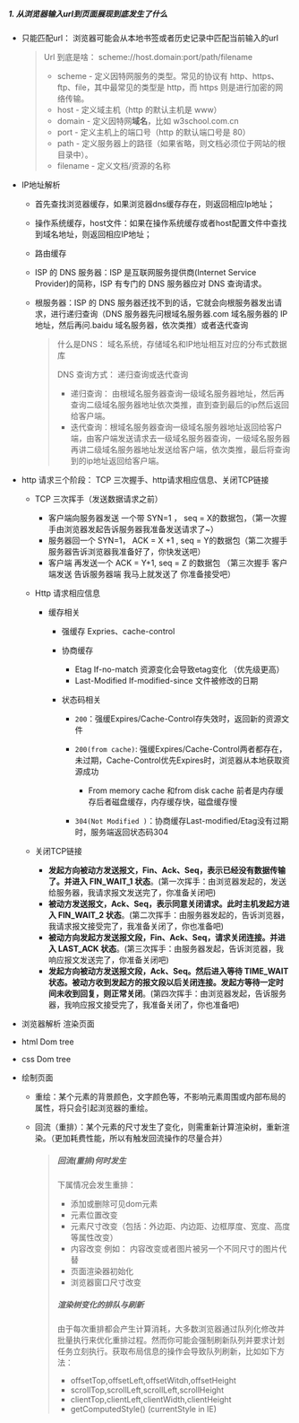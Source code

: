 ##### 1. 从浏览器输入url到页面展现到底发生了什么

- 只能匹配url： 浏览器可能会从本地书签或者历史记录中匹配当前输入的url

  > Url 到底是啥： scheme://host.domain:port/path/filename
  >
  > - scheme - 定义因特网服务的类型。常见的协议有 http、https、ftp、file，其中最常见的类型是 http，而 https 则是进行加密的网络传输。
  > - host - 定义域主机（http 的默认主机是 www）
  > - domain - 定义因特网**域名**，比如 w3school.com.cn
  > - port - 定义主机上的端口号（http 的默认端口号是 80）
  > - path - 定义服务器上的路径（如果省略，则文档必须位于网站的根目录中）。
  > - filename - 定义文档/资源的名称

- IP地址解析

  - 首先查找浏览器缓存，如果浏览器dns缓存存在，则返回相应Ip地址；

  - 操作系统缓存，host文件：如果在操作系统缓存或者host配置文件中查找到域名地址，则返回相应IP地址；

  - 路由缓存

  - ISP 的 DNS 服务器：ISP 是互联网服务提供商(Internet Service Provider)的简称，ISP 有专门的 DNS 服务器应对 DNS 查询请求。

  - 根服务器：ISP 的 DNS 服务器还找不到的话，它就会向根服务器发出请求，进行递归查询（DNS 服务器先问根域名服务器.com 域名服务器的 IP 地址，然后再问.baidu 域名服务器，依次类推）或者迭代查询

    > 什么是DNS： 域名系统，存储域名和IP地址相互对应的分布式数据库
    >
    > DNS 查询方式： 递归查询或迭代查询
    >
    > - 递归查询： 由根域名服务器查询一级域名服务器地址，然后再查询二级域名服务器地址依次类推，直到查到最后的ip然后返回给客户端。
    > - 迭代查询：根域名服务器查询一级域名服务器地址返回给客户端，由客户端发送请求去一级域名服务器查询，一级域名服务器再讲二级域名服务器地址发送给客户端，依次类推，最后将查询到的ip地址返回给客户端。

- http 请求三个阶段： TCP 三次握手、http请求相应信息、关闭TCP链接

  - TCP 三次挥手（发送数据请求之前）
    - 客户端向服务器发送  一个带 SYN=1 ， seq = X的数据包，（第一次握手由浏览器发起告诉服务器我准备发送请求了~）
    - 服务器回一个 SYN=1， ACK = X +1 , seq = Y的数据包（第二次握手 服务器告诉浏览器我准备好了，你快发送吧）
    - 客户端 再发送一个 ACK = Y+1, seq = Z 的数据包 （第三次握手 客户端发送  告诉服务器端 我马上就发送了 你准备接受吧）

  - Http 请求相应信息

    - 缓存相关

      - 强缓存   Expries、cache-control

      - 协商缓存

        - Etag    If-no-match   资源变化会导致etag变化 （优先级更高）
        - Last-Modified    If-modified-since  文件被修改的日期

      - 状态码相关

        - `200`：强缓Expires/Cache-Control存失效时，返回新的资源文件

        - `200(from cache)`: 强缓Expires/Cache-Control两者都存在，未过期，Cache-Control优先Expires时，浏览器从本地获取资源成功

          - From memory cache 和from disk cache  前者是内存缓存后者磁盘缓存，内存缓存快，磁盘缓存慢

        - `304(Not Modified )`：协商缓存Last-modified/Etag没有过期时，服务端返回状态码304

          

  - 关闭TCP链接

    - **发起方向被动方发送报文，Fin、Ack、Seq，表示已经没有数据传输了。并进入 FIN_WAIT_1 状态**。(第一次挥手：由浏览器发起的，发送给服务器，我请求报文发送完了，你准备关闭吧)
    - **被动方发送报文，Ack、Seq，表示同意关闭请求。此时主机发起方进入 FIN_WAIT_2 状态**。(第二次挥手：由服务器发起的，告诉浏览器，我请求报文接受完了，我准备关闭了，你也准备吧)
    - **被动方向发起方发送报文段，Fin、Ack、Seq，请求关闭连接。并进入 LAST_ACK 状态**。(第三次挥手：由服务器发起，告诉浏览器，我响应报文发送完了，你准备关闭吧)
    - **发起方向被动方发送报文段，Ack、Seq。然后进入等待 TIME_WAIT 状态。被动方收到发起方的报文段以后关闭连接。发起方等待一定时间未收到回复，则正常关闭**。(第四次挥手：由浏览器发起，告诉服务器，我响应报文接受完了，我准备关闭了，你也准备吧)

-  浏览器解析 渲染页面

  - html Dom tree

  - css Dom tree

  - 绘制页面

    - 重绘：某个元素的背景颜色，文字颜色等，不影响元素周围或内部布局的属性，将只会引起浏览器的重绘。

    - 回流（重排）：某个元素的尺寸发生了变化，则需重新计算渲染树，重新渲染。（更加耗费性能，所以有触发回流操作的尽量合并）

      > ##### 回流(重排)何时发生
      >
      > 下属情况会发生重排：
      >
      > - 添加或删除可见dom元素
      > - 元素位置改变
      > - 元素尺寸改变（包括：外边距、内边距、边框厚度、宽度、高度等属性改变）
      > - 内容改变 例如： 内容改变或者图片被另一个不同尺寸的图片代替
      > - 页面渲染器初始化
      > - 浏览器窗口尺寸改变
      >
      > ##### 渲染树变化的排队与刷新
      >
      > 由于每次重排都会产生计算消耗，大多数浏览器通过队列化修改并批量执行来优化重排过程。然而你可能会强制刷新队列并要求计划任务立刻执行。获取布局信息的操作会导致队列刷新，比如如下方法：
      >
      > - offsetTop,offsetLeft,offsetWitdh,offsetHeight
      > - scrollTop,scrollLeft,scrollLeft,scrollHeight
      > - clientTop,clientLeft,clientWidth,clientHeight
      > - getComputedStyle() (currentStyle in IE)
